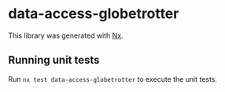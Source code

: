 # data-access-globetrotter

This library was generated with [Nx](https://nx.dev).

## Running unit tests

Run `nx test data-access-globetrotter` to execute the unit tests.
